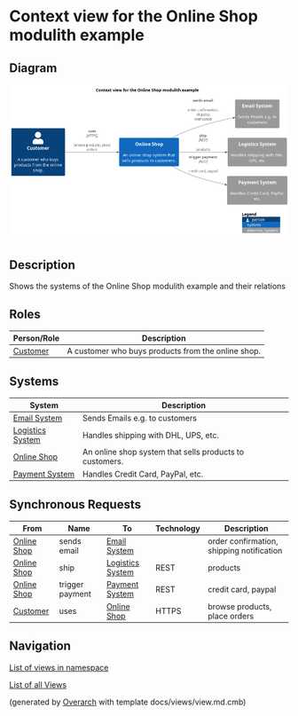 # Context view for the Online Shop modulith example

## Diagram
![Context view for the Online Shop modulith example](../../../../software-development/architecture/example/modulith/context-view.png)

## Description
Shows the systems of the Online Shop modulith example and their relations

## Roles
| Person/Role | Description |
|---|---|
| [Customer](../../../../software-development/architecture/example/modulith/customer.md)| A customer who buys products from the online shop. |

## Systems
| System | Description |
|---|---|
| [Email System](../../../../software-development/architecture/example/modulith/email-system.md)| Sends Emails e.g. to customers |
| [Logistics System](../../../../software-development/architecture/example/modulith/logistics-system.md)| Handles shipping with DHL, UPS, etc. |
| [Online Shop](../../../../software-development/architecture/example/modulith/online-shop-system.md)| An online shop system that sells products to customers. |
| [Payment System](../../../../software-development/architecture/example/modulith/payment-system.md)| Handles Credit Card, PayPal, etc. |

## Synchronous Requests
| From | Name | To | Technology | Description |
|---|---|---|---|---|
| [Online Shop](../../../../software-development/architecture/example/modulith/online-shop-system.md) | sends email | [Email System](../../../../software-development/architecture/example/modulith/email-system.md) |  | order confirmation, shipping notification |
| [Online Shop](../../../../software-development/architecture/example/modulith/online-shop-system.md) | ship | [Logistics System](../../../../software-development/architecture/example/modulith/logistics-system.md) | REST | products |
| [Online Shop](../../../../software-development/architecture/example/modulith/online-shop-system.md) | trigger payment | [Payment System](../../../../software-development/architecture/example/modulith/payment-system.md) | REST | credit card, paypal |
| [Customer](../../../../software-development/architecture/example/modulith/customer.md) | uses | [Online Shop](../../../../software-development/architecture/example/modulith/online-shop-system.md) | HTTPS | browse products, place orders |

## Navigation
[List of views in namespace](./views-in-namespace.md)

[List of all Views](../../../../views.md)


(generated by [Overarch](https://github.com/soulspace-org/overarch) with template docs/views/view.md.cmb)

